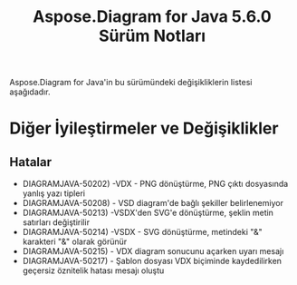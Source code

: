 ﻿---
title: Aspose.Diagram for Java 5.6.0 Sürüm Notları
type: docs
weight: 40
url: /tr/java/aspose-diagram-for-java-5-6-0-release-notes/
---
Aspose.Diagram for Java'in bu sürümündeki değişikliklerin listesi aşağıdadır.
# **Diğer İyileştirmeler ve Değişiklikler**
## **Hatalar**
- DIAGRAMJAVA-50202) -VDX - PNG dönüştürme, PNG çıktı dosyasında yanlış yazı tipleri
- DIAGRAMJAVA-50208) - VSD diagram'de bağlı şekiller belirlenemiyor
- DIAGRAMJAVA-50213) -VSDX'den SVG'e dönüştürme, şeklin metin satırları değiştirilir
- DIAGRAMJAVA-50214) -VSDX - SVG dönüştürme, metindeki "&" karakteri "&" olarak görünür
- DIAGRAMJAVA-50215) - VDX diagram sonucunu açarken uyarı mesajı
- DIAGRAMJAVA-50217) - Şablon dosyası VDX biçiminde kaydedilirken geçersiz öznitelik hatası mesajı oluştu
